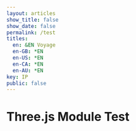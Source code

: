 ```yaml
---
layout: articles
show_title: false
show_date: false
permalink: /test
titles:
  en: &EN Voyage
  en-GB: *EN
  en-US: *EN
  en-CA: *EN
  en-AU: *EN
key: IP
public: false
---
```


<!DOCTYPE html>
<html lang="en">
<head>
  <meta charset="UTF-8">
  <title>Three.js Module Test</title>
</head>
<body>
  <h1>Three.js Module Test</h1>
  <div id="viewer" style="width: 600px; height: 400px;"></div>

  <!-- Initialize Three.js -->
  <script type="module">
    import * as THREE from '/assets/js/three.module.js'; // Ensure this path is correct
    import { OBJLoader } from 'https://cdn.jsdelivr.net/npm/three@0.152.2/examples/jsm/loaders/OBJLoader.js';
    import { OrbitControls } from 'https://cdn.jsdelivr.net/npm/three@0.152.2/examples/jsm/controls/OrbitControls.js';

    console.log("Three.js imported:", THREE.REVISION);
    console.log("OBJLoader imported:", OBJLoader);
    console.log("OrbitControls imported:", OrbitControls);

    // Basic scene setup
    const container = document.getElementById('viewer');
    const renderer = new THREE.WebGLRenderer({ antialias: true });
    renderer.setSize(container.clientWidth, container.clientHeight);
    container.appendChild(renderer.domElement);

    const scene = new THREE.Scene();

    const camera = new THREE.PerspectiveCamera(75, container.clientWidth / container.clientHeight, 0.1, 1000);
    camera.position.z = 5;

    const ambientLight = new THREE.AmbientLight(0xcccccc, 0.4);
    scene.add(ambientLight);
    const directionalLight = new THREE.DirectionalLight(0xffffff, 0.8);
    directionalLight.position.set(1, 1, 0).normalize();
    scene.add(directionalLight);

    const controls = new OrbitControls(camera, renderer.domElement);

    // Load a simple OBJ model
    const loader = new OBJLoader();
    loader.load(
      'http://api.plantasia.space/uploads/models/4/077899da693f__Design_a_3D_model_.obj',
      (object) => {
        scene.add(object);
        console.log("Model loaded successfully.");
      },
      (xhr) => {
        console.log(`Model loading progress: ${(xhr.loaded / xhr.total * 100).toFixed(2)}%`);
      },
      (error) => {
        console.error("Error loading model:", error);
      }
    );

    function animate() {
      requestAnimationFrame(animate);
      controls.update();
      renderer.render(scene, camera);
    }

    animate();
  </script>
</body>
</html>
